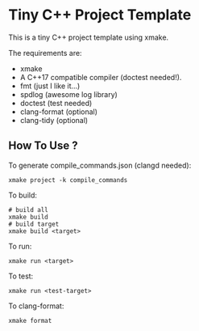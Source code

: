 # Tiny C++ Project Template
This is a tiny C++ project template using xmake.  

The requirements are:
- xmake
- A C++17 compatible compiler (doctest needed!).
- fmt (just I like it...)
- spdlog (awesome log library)
- doctest (test needed)
- clang-format (optional)
- clang-tidy (optional)

## How To Use ?
To generate compile_commands.json (clangd needed):
```
xmake project -k compile_commands
```

To build:
```
# build all
xmake build
# build target
xmake build <target>
```

To run:
```
xmake run <target>
```

To test:
```
xmake run <test-target>
```

To clang-format:
```
xmake format
```
